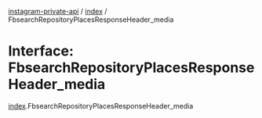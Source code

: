 [instagram-private-api](../../README.md) / [index](../../modules/index.md) / FbsearchRepositoryPlacesResponseHeader_media

# Interface: FbsearchRepositoryPlacesResponseHeader\_media

[index](../../modules/index.md).FbsearchRepositoryPlacesResponseHeader_media
